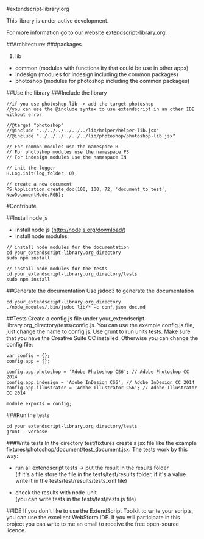 #extendscript-library.org

This library is under active development.

For more information go to our website
[extendscript-library.org!](http://www.extendscript-library.org)

##Architecture:
###packages
1. lib
  * common (modules with functionality that could be use in other apps)
  * indesign (modules for indesign including the common packages)
  * photoshop (modules for photoshop including the common packages)

##Use the library
###Include the library
```
//if you use photoshop lib -> add the target photoshop
//you can use the @include syntax to use extendscript in an other IDE without error

//@target "photoshop"
//@include "../../../../../../lib/helper/helper-lib.jsx"
//@include "../../../../../../lib/photoshop/photoshop-lib.jsx"

// For common modules use the namespace H
// For photoshop modules use the namespace PS
// For indesign modules use the namespace IN

// init the logger
H.Log.init(log_folder, 0);

// create a new document
PS.Application.create_doc(100, 100, 72, 'document_to_test', NewDocumentMode.RGB);

```

#Contribute


##Install node js
  * install node js (http://nodejs.org/download/)
  * install node modules:
  ```
  // install node modules for the documentation
  cd your_extendscript-library.org_directory
  sudo npm install

  // install node modules for the tests
  cd your_extendscript-library.org_directory/tests
  sudo npm install

  ```


##Generate the documentation
Use jsdoc3 to generate the documentation

```
cd your_extendscript-library.org_directory
./node_modules/.bin/jsdoc lib/* -c conf.json doc.md
```


##Tests
Create a config.js file under your_extendscript-library.org_directory/tests/config.js.
You can use the exemple.config.js file, just change the name to config.js.
Use grunt to run units tests. Make sure that you have the Creative Suite CC installed.
Otherwise you can change the config file:
```
var config = {};
config.app = {};

config.app.photoshop = 'Adobe Photoshop CS6'; // Adobe Photoshop CC 2014
config.app.indesign = 'Adobe InDesign CS6'; // Adobe InDesign CC 2014
config.app.illustrator = 'Adobe Illustrator CS6'; // Adobe Illustrator CC 2014

module.exports = config;
```

###Run the tests
```
cd your_extendscript-library.org_directory/tests
grunt --verbose
```

###Write tests
In the directory test/fixtures create a jsx file like the example fixtures/photoshop/document/test_document.jsx.
The tests work by this way:
  * run all extendscript tests -> put the result in the results folder <br>
    (if it's a file store the file in the tests/test/results folder, if it's a value write it in the tests/test/results/tests.xml file)

  * check the results with node-unit <br>
    (you can write tests in the tests/test/tests.js file)

##IDE
If you don't like to use the ExtendScript Toolkit to write your scripts, you can use the excellent WebStorm IDE.
If you will participate in this project you can write to me an email to receive the free open-source licence.

